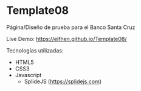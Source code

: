 # Template08

Página/Diseño de prueba para el Banco Santa Cruz

Live Demo: https://eifhen.github.io/Template08/


Tecnologías utilizadas:

- HTML5
- CSS3
- Javascript
  - SplideJS (https://splidejs.com)
